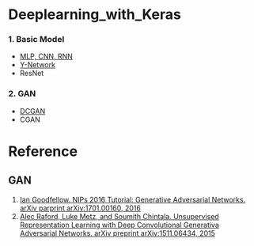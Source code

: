 # Deeplearning_with_Keras
### 1. Basic Model
* [MLP, CNN, RNN](https://github.com/ilvnax24er/Deeplearning_with_Keras/tree/master/Basic)
* [Y-Network](https://github.com/ilvnax24er/Deeplearning_with_Keras/tree/master/Basic)
* ResNet

### 2. GAN
* [DCGAN](https://github.com/ilvnax24er/Deeplearning_with_Keras/tree/master/GAN/DCGAN)
* CGAN


# Reference
## GAN
1. [Ian Goodfellow. NIPs 2016 Tutorial: Generative Adversarial Networks. arXiv parprint arXiv:1701.00160, 2016](https://arxiv.org/pdf/1701.00160.pdf)
2. [Alec Raford, Luke Metz, and Soumith Chintala. Unsupervised Representation Learning with Deep Convolutional Generativa Adversarial Networks. arXiv preprint arXiv:1511.06434, 2015](https://arxiv.org/pdf/1511.06434.pdf)

